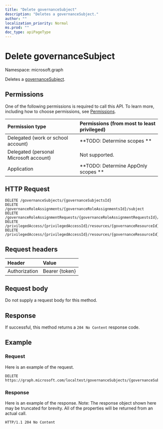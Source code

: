 ```yaml
---
title: "Delete governanceSubject"
description: "Deletes a governanceSubject."
author: ""
localization_priority: Normal
ms.prod: ""
doc_type: apiPageType
---
```


# Delete governanceSubject

Namespace: microsoft.graph

Deletes a [governanceSubject](../resources/governancesubject.md).

## Permissions
One of the following permissions is required to call this API. To learn more, including how to choose permissions, see [Permissions](/concepts/permissions-reference.md).

|Permission type|Permissions (from most to least privileged)|
|:---|:---|
|Delegated (work or school account)|**TODO: Determine scopes **|
|Delegated (personal Microsoft account)|Not supported.|
|Application|**TODO: Determine AppOnly scopes **|

## HTTP Request
<!-- {
  "blockType": "ignored"
}
-->
``` http
DELETE /governanceSubjects/{governanceSubjectsId}
DELETE /governanceRoleAssignments/{governanceRoleAssignmentsId}/subject
DELETE /governanceRoleAssignmentRequests/{governanceRoleAssignmentRequestsId}/subject
DELETE /privilegedAccess/{privilegedAccessId}/resources/{governanceResourceId}/roleAssignments/{governanceRoleAssignmentId}/subject
DELETE /privilegedAccess/{privilegedAccessId}/resources/{governanceResourceId}/roleAssignmentRequests/{governanceRoleAssignmentRequestId}/subject
```

## Request headers
|Header|Value|
|:---|:---|
|Authorization|Bearer {token}|

## Request body
Do not supply a request body for this method.

## Response
If successful, this method returns a `204 No Content` response code.

## Example

### Request
Here is an example of the request.
<!-- {
  "blockType": "request",
  "name": "delete_governancesubject"
}
-->
``` http
DELETE https://graph.microsoft.com/localtest/governanceSubjects/{governanceSubjectsId}
```

### Response
Here is an example of the response. Note: The response object shown here may be truncated for brevity. All of the properties will be returned from an actual call.
<!-- {
  "blockType": "response",
  "truncated": true
}
-->
``` http
HTTP/1.1 204 No Content
```

